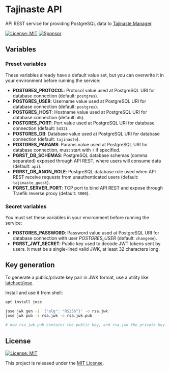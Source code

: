 # Tajinaste API

API REST service for providing PostgreSQL data to [Tajinaste Manager](https://github.com/pedroetb/tajinaste-manager).

[![License: MIT](https://img.shields.io/badge/License-MIT-yellow.svg)](LICENSE)
[![Sponsor](https://img.shields.io/badge/-Sponsor-fafbfc?logo=GitHub%20Sponsors)](https://github.com/sponsors/pedroetb)

## Variables

### Preset variables

These variables already have a default value set, but you can overwrite it in your environment before running the service:

* **POSTGRES_PROTOCOL**: Protocol value used at PostgreSQL URI for database connection (default: `postgres`).
* **POSTGRES_USER**: Username value used at PostgreSQL URI for database connection (default: `postgres`).
* **POSTGRES_HOST**: Hostname value used at PostgreSQL URI for database connection (default: `db`).
* **POSTGRES_PORT**: Port value used at PostgreSQL URI for database connection (default: `5432`).
* **POSTGRES_DB**: Database value used at PostgreSQL URI for database connection (default: `tajinaste`).
* **POSTGRES_PARAMS**: Params value used at PostgreSQL URI for database connection, must start with `?` if specified.
* **PGRST_DB_SCHEMAS**: PostgreSQL database schemas (comma separated) exposed through API REST, where users will consume data (default: `api`).
* **PGRST_DB_ANON_ROLE**: PostgreSQL database role used when API REST receive requests from unauthenticated users (default: `tajinaste_guest`).
* **PGRST_SERVER_PORT**: TCP port to bind API REST and expose through Traefik reverse proxy (default: `3000`).

### Secret variables

You must set these variables in your environment before running the service:

* **POSTGRES_PASSWORD**: Password value used at PostgreSQL URI for database connection with user *POSTGRES_USER* (default: `changeme`).
* **PGRST_JWT_SECRET**: Public key used to decode JWT tokens sent by users. It must be a single-lined valid JWK, at least 32 characters long.

## Key generation

To generate a public/private key pair in JWK format, use a utility like [latchset/jose](https://github.com/latchset/jose).

Install and use it from shell:

```sh
apt install jose

jose jwk gen -i '{"alg": "RS256"}' -o rsa.jwk
jose jwk pub -i rsa.jwk -o rsa.jwk.pub

# now rsa.jwk.pub contains the public key, and rsa.jwk the private key
```

## License

[![License: MIT](https://img.shields.io/badge/License-MIT-yellow.svg)](LICENSE)

This project is released under the [MIT License](LICENSE).
